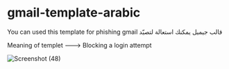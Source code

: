 # gmail-template-arabic
You can used this template for phishing gmail      قالب جيميل يمكنك استعالة لتصيّد

Meaning of templet ---> Blocking a login attempt

![Screenshot (48)](https://user-images.githubusercontent.com/75680991/119024683-08516e80-b9ac-11eb-90ad-939b5f9f0719.png)
